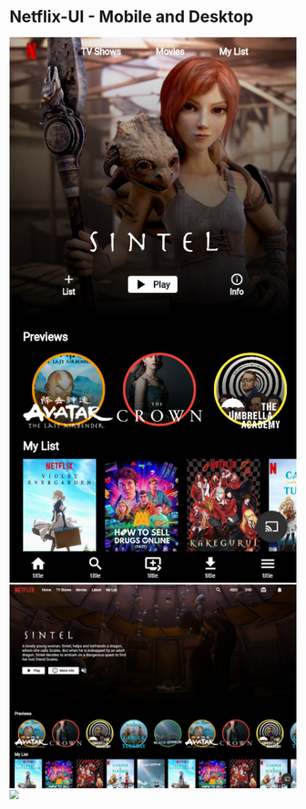 # Netflix-UI - Mobile and Desktop


<p float="left">
  <img src="/images/img1.png"/>
  
<img src="/images/img2.png"/>

<img src="/images/3.png"/> 

</p>